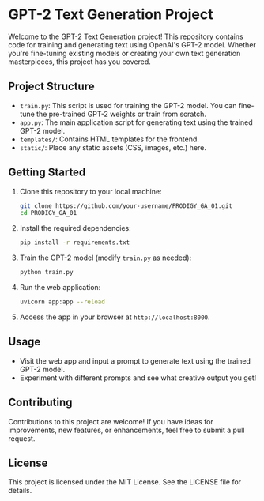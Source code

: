 # GPT-2 Text Generation Project

Welcome to the GPT-2 Text Generation project! This repository contains code for training and generating text using OpenAI's GPT-2 model. Whether you're fine-tuning existing models or creating your own text generation masterpieces, this project has you covered.

## Project Structure

- `train.py`: This script is used for training the GPT-2 model. You can fine-tune the pre-trained GPT-2 weights or train from scratch.
- `app.py`: The main application script for generating text using the trained GPT-2 model.
- `templates/`: Contains HTML templates for the frontend.
- `static/`: Place any static assets (CSS, images, etc.) here.

## Getting Started

1. Clone this repository to your local machine:

    ```bash
    git clone https://github.com/your-username/PRODIGY_GA_01.git
    cd PRODIGY_GA_01
    ```

2. Install the required dependencies:

    ```bash
    pip install -r requirements.txt
    ```

3. Train the GPT-2 model (modify `train.py` as needed):

    ```bash
    python train.py
    ```

4. Run the web application:

    ```bash
    uvicorn app:app --reload
    ```

5. Access the app in your browser at `http://localhost:8000`.

## Usage

- Visit the web app and input a prompt to generate text using the trained GPT-2 model.
- Experiment with different prompts and see what creative output you get!

## Contributing

Contributions to this project are welcome! If you have ideas for improvements, new features, or enhancements, feel free to submit a pull request.

## License

This project is licensed under the MIT License. See the LICENSE file for details.

